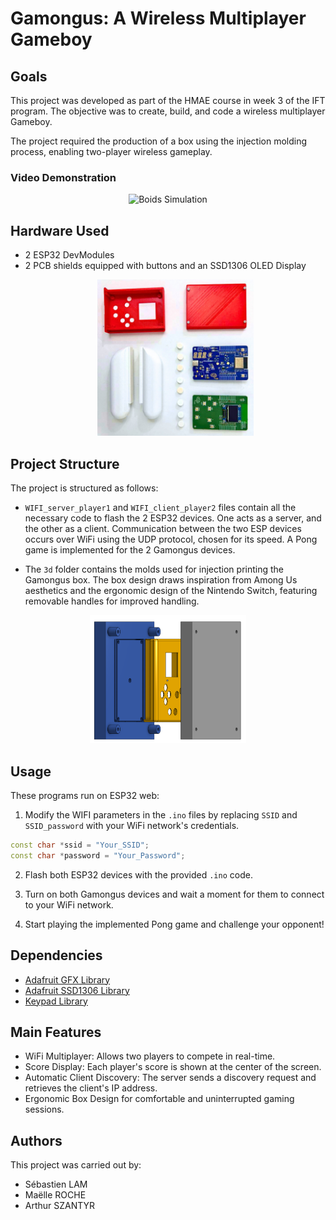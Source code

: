 # Gamongus: A Wireless Multiplayer Gameboy

## Goals
This project was developed as part of the HMAE course in week 3 of the IFT program. The objective was to create, build, and code a wireless multiplayer Gameboy.

The project required the production of a box using the injection molding process, enabling two-player wireless gameplay.

### Video Demonstration
<p align="center">
  <img src="media/duo1.gif" alt="Boids Simulation" width="250">
</p>


## Hardware Used
- 2 ESP32 DevModules
- 2 PCB shields equipped with buttons and an SSD1306 OLED Display
  <p align="center">
  <img src="media/separated.png" alt="Boids Simulation" width="250">
</p>

## Project Structure

The project is structured as follows:

- `WIFI_server_player1` and `WIFI_client_player2` files contain all the necessary code to flash the 2 ESP32 devices. One acts as a server, and the other as a client. Communication between the two ESP devices occurs over WiFi using the UDP protocol, chosen for its speed. A Pong game is implemented for the 2 Gamongus devices.

- The `3d` folder contains the molds used for injection printing the Gamongus box. The box design draws inspiration from Among Us aesthetics and the ergonomic design of the Nintendo Switch, featuring removable handles for improved handling.

<p align="center">
  <img src="media/3D.png" alt="Boids Simulation" width="250">
</p>

## Usage
These programs run on ESP32 web:

1. Modify the WIFI parameters in the `.ino` files by replacing `SSID` and `SSID_password` with your WiFi network's credentials.
```cpp
const char *ssid = "Your_SSID";
const char *password = "Your_Password";
```

2. Flash both ESP32 devices with the provided `.ino` code.

3. Turn on both Gamongus devices and wait a moment for them to connect to your WiFi network.

4. Start playing the implemented Pong game and challenge your opponent!

## Dependencies

- [Adafruit GFX Library](https://github.com/adafruit/Adafruit-GFX-Library)
- [Adafruit SSD1306 Library](https://github.com/adafruit/Adafruit_SSD1306)
- [Keypad Library](https://github.com/Chris--A/Keypad)

## Main Features

- WiFi Multiplayer: Allows two players to compete in real-time.
- Score Display: Each player's score is shown at the center of the screen.
- Automatic Client Discovery: The server sends a discovery request and retrieves the client's IP address.
- Ergonomic Box Design for comfortable and uninterrupted gaming sessions.

## Authors

This project was carried out by:
- Sébastien LAM
- Maëlle ROCHE
- Arthur SZANTYR




